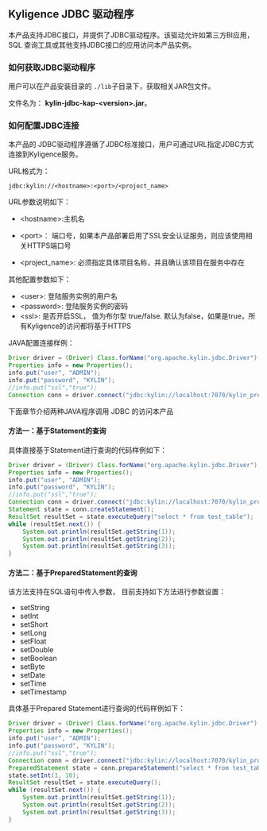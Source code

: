## Kyligence JDBC 驱动程序
本产品支持JDBC接口，并提供了JDBC驱动程序。该驱动允许如第三方BI应用，SQL 查询工具或其他支持JDBC接口的应用访问本产品实例。



### 如何获取JDBC驱动程序

用户可以在产品安装目录的 `./lib`子目录下，获取相关JAR包文件。

文件名为： **kylin-jdbc-kap-\<version\>.jar**。

### 如何配置JDBC连接
本产品的 JDBC驱动程序遵循了JDBC标准接口，用户可通过URL指定JDBC方式连接到Kyligence服务。

URL格式为：

```
jdbc:kylin://<hostname>:<port>/<project_name>
```
URL参数说明如下：

- &lt;hostname&gt;:主机名

* &lt;port&gt;： 端口号，如果本产品部署启用了SSL安全认证服务，则应该使用相关HTTPS端口号

* &lt;project_name&gt;:  必须指定具体项目名称，并且确认该项目在服务中存在

  

其他配置参数如下：

* &lt;user&gt;: 	登陆服务实例的用户名
* &lt;password&gt;: 登陆服务实例的密码
* &lt;ssl&gt;: 是否开启SSL， 值为布尔型 true/false. 默认为false，如果是true，所有Kyligence的访问都将基于HTTPS

JAVA配置连接样例：

```java
Driver driver = (Driver) Class.forName("org.apache.kylin.jdbc.Driver").newInstance();
Properties info = new Properties();
info.put("user", "ADMIN");
info.put("password", "KYLIN");
//info.put("ssl","true");
Connection conn = driver.connect("jdbc:kylin://localhost:7070/kylin_project_name", info);
```



下面章节介绍两种JAVA程序调用 JDBC 的访问本产品

#### 方法一：基于Statement的查询

具体直接基于Statement进行查询的代码样例如下：
```java
Driver driver = (Driver) Class.forName("org.apache.kylin.jdbc.Driver").newInstance();
Properties info = new Properties();
info.put("user", "ADMIN");
info.put("password", "KYLIN");
//info.put("ssl","true");
Connection conn = driver.connect("jdbc:kylin://localhost:7070/kylin_project_name", info);
Statement state = conn.createStatement();
ResultSet resultSet = state.executeQuery("select * from test_table");
while (resultSet.next()) {
    System.out.println(resultSet.getString(1));
    System.out.println(resultSet.getString(2));
    System.out.println(resultSet.getString(3));
}
```


#### 方法二：基于PreparedStatement的查询
该方法支持在SQL语句中传入参数， 目前支持如下方法进行参数设置：

- setString
- setInt
- setShort
- setLong
- setFloat
- setDouble
- setBoolean
- setByte
- setDate
- setTime
- setTimestamp

具体基于Prepared Statement进行查询的代码样例如下：

```java
Driver driver = (Driver) Class.forName("org.apache.kylin.jdbc.Driver").newInstance();
Properties info = new Properties();
info.put("user", "ADMIN");
info.put("password", "KYLIN");
//info.put("ssl","true");
Connection conn = driver.connect("jdbc:kylin://localhost:7070/kylin_project_name", info);
PreparedStatement state = conn.prepareStatement("select * from test_table where id=?");
state.setInt(1, 10);
ResultSet resultSet = state.executeQuery();
while (resultSet.next()) {
    System.out.println(resultSet.getString(1));
    System.out.println(resultSet.getString(2));
    System.out.println(resultSet.getString(3));
}
```

